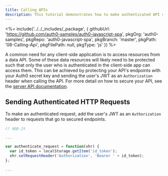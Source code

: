 ```yaml
---
title: Calling APIs
description: This tutorial demonstrates how to make authenticated API calls
---
```


<%= include('../../_includes/_package', {
  githubUrl: 'https://github.com/auth0-samples/auth0-javascript-spa',
  pkgOrg: 'auth0-samples',
  pkgRepo: 'auth0-javascript-spa',
  pkgBranch: 'master',
  pkgPath: '08-Calling-Api',
  pkgFilePath: null,
  pkgType: 'js'
}) %>

A common need for any client-side application is to access resources from a data API. Some of these data resources will likely need to be protected such that only the user who is authenticated in the client-side app can access them. This can be achieved by protecting your API's endpoints with your Auth0 secret key and sending the user's JWT as an `Authorization` header when calling the API. For more detail on how to secure your API, see the [server API documentation](https://auth0.com/docs/quickstart/backend).

## Sending Authenticated HTTP Requests

To make an authenticated request, add the user's JWT as an `Authorization` header to requests that go to secured endpoints.

```js
// app.js

...

var authenticate_request = function(xhr) {
  var id_token = localStorage.getItem('id_token');
  xhr.setRequestHeader('Authorization', 'Bearer ' + id_token);
};

...
```
